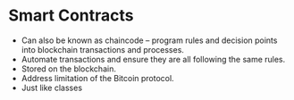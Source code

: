 # Smart Contracts
* Can also be known as chaincode – program rules and decision points into blockchain transactions and processes.
* Automate transactions and ensure they are all following the same rules.
* Stored on the blockchain.
* Address limitation of the Bitcoin protocol.
* Just like classes
